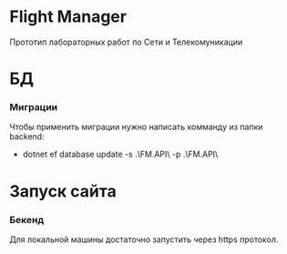 # Flight Manager
 Прототип лабораторных работ по Сети и Телекомуникации
 
# БД
### Миграции
 Чтобы применить миграции нужно написать комманду из папки backend:
 * dotnet ef database update -s .\FM.API\ -p .\FM.API\

# Запуск сайта
### Бекенд
 Для локальной машины достаточно запустить через https протокол.

